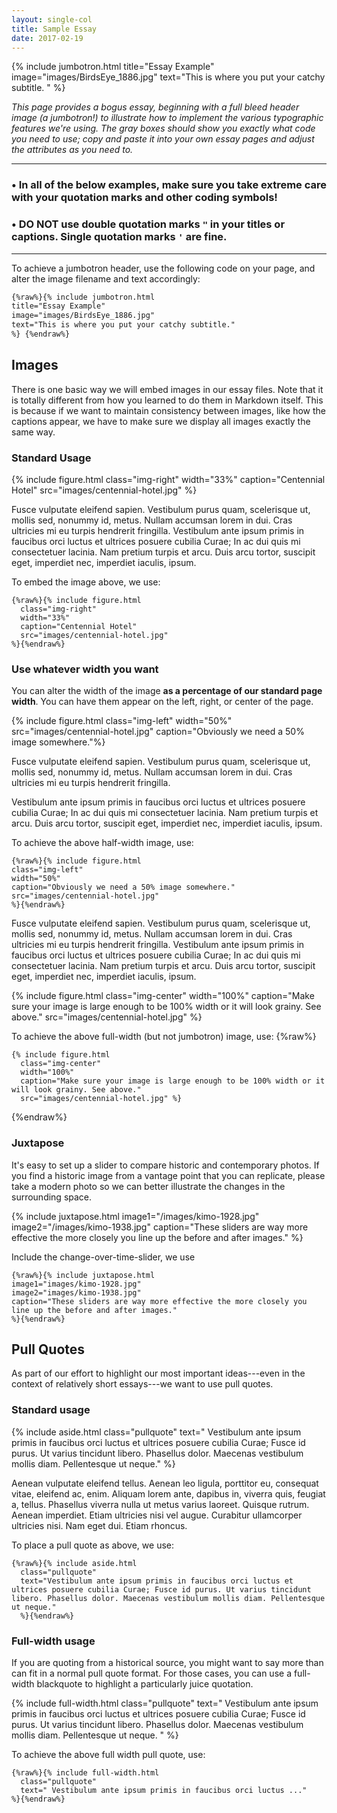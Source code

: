 ```yaml
---
layout: single-col
title: Sample Essay
date: 2017-02-19
---
```


{% include jumbotron.html
  title="Essay Example"
  image="images/BirdsEye_1886.jpg"
  text="This is where you put your catchy subtitle.
" %}


*This page provides a bogus essay, beginning with a full bleed header image (a jumbotron!) to illustrate how to implement the various typographic features we're using. The gray boxes should show you exactly what code you need to use; copy and paste it into your own essay pages and adjust the attributes as you need to.*

---
### • In all of the below examples, make sure you take extreme care with your quotation marks and other coding symbols!

### • DO NOT use double quotation marks `"` in your titles or captions. Single quotation marks `'` are fine.
---

To achieve a jumbotron header, use the following code on your page, and alter the image filename and text accordingly:

``` html
{%raw%}{% include jumbotron.html
title="Essay Example"
image="images/BirdsEye_1886.jpg"
text="This is where you put your catchy subtitle."
%} {%endraw%}
```


## Images
There is one basic way we will embed images in our essay files. Note that it is totally different from how you learned to do them in Markdown itself. This is because if we want to maintain consistency between images, like how the captions appear, we have to make sure we display all images exactly the same way.

### Standard Usage

{% include figure.html class="img-right" width="33%" caption="Centennial Hotel" src="images/centennial-hotel.jpg" %}

Fusce vulputate eleifend sapien. Vestibulum purus quam, scelerisque ut, mollis sed, nonummy id, metus. Nullam accumsan lorem in dui. Cras ultricies mi eu turpis hendrerit fringilla. Vestibulum ante ipsum primis in faucibus orci luctus et ultrices posuere cubilia Curae; In ac dui quis mi consectetuer lacinia. Nam pretium turpis et arcu. Duis arcu tortor, suscipit eget, imperdiet nec, imperdiet iaculis, ipsum.


To embed the image above, we use:
```
{%raw%}{% include figure.html
  class="img-right"
  width="33%"
  caption="Centennial Hotel"
  src="images/centennial-hotel.jpg"
%}{%endraw%}
```


### Use whatever width you want
You can alter the width of the image **as a percentage of our standard page width**. You can have them appear on the left, right, or center of the page.


{% include figure.html class="img-left" width="50%" src="images/centennial-hotel.jpg" caption="Obviously we need a 50% image somewhere."%}

Fusce vulputate eleifend sapien. Vestibulum purus quam, scelerisque ut, mollis sed, nonummy id, metus. Nullam accumsan lorem in dui. Cras ultricies mi eu turpis hendrerit fringilla.

Vestibulum ante ipsum primis in faucibus orci luctus et ultrices posuere cubilia Curae; In ac dui quis mi consectetuer lacinia. Nam pretium turpis et arcu. Duis arcu tortor, suscipit eget, imperdiet nec, imperdiet iaculis, ipsum.


To achieve the above half-width image, use:
```
{%raw%}{% include figure.html
class="img-left"
width="50%"
caption="Obviously we need a 50% image somewhere."
src="images/centennial-hotel.jpg"
%}{%endraw%}
```


Fusce vulputate eleifend sapien. Vestibulum purus quam, scelerisque ut, mollis sed, nonummy id, metus. Nullam accumsan lorem in dui. Cras ultricies mi eu turpis hendrerit fringilla. Vestibulum ante ipsum primis in faucibus orci luctus et ultrices posuere cubilia Curae; In ac dui quis mi consectetuer lacinia. Nam pretium turpis et arcu. Duis arcu tortor, suscipit eget, imperdiet nec, imperdiet iaculis, ipsum.

{% include figure.html class="img-center" width="100%" caption="Make sure your image is large enough to be 100% width or it will look grainy. See above."  src="images/centennial-hotel.jpg" %}

To achieve the above full-width (but not jumbotron) image, use:
{%raw%}
```
{% include figure.html
  class="img-center"
  width="100%"
  caption="Make sure your image is large enough to be 100% width or it will look grainy. See above."
  src="images/centennial-hotel.jpg" %}
```
{%endraw%}


### Juxtapose
It's easy to set up a slider to compare historic and contemporary photos. If you find a historic image from a vantage point that you can replicate, please take a modern photo so we can better illustrate the changes in the surrounding space.

{% include juxtapose.html
image1="/images/kimo-1928.jpg"
image2="/images/kimo-1938.jpg"
caption="These sliders are way more effective the more closely you line up the before and after images."
%}

Include the change-over-time-slider, we use

```
{%raw%}{% include juxtapose.html
image1="images/kimo-1928.jpg"
image2="images/kimo-1938.jpg"
caption="These sliders are way more effective the more closely you line up the before and after images."
%}{%endraw%}
```




## Pull Quotes

As part of our effort to highlight our most important ideas---even in the context of relatively short essays---we want to use pull quotes.

### Standard usage
{% include aside.html class="pullquote" text="
Vestibulum ante ipsum primis in faucibus orci luctus et ultrices posuere cubilia Curae; Fusce id purus. Ut varius tincidunt libero. Phasellus dolor. Maecenas vestibulum mollis diam. Pellentesque ut neque." %}

Aenean vulputate eleifend tellus. Aenean leo ligula, porttitor eu, consequat vitae, eleifend ac, enim. Aliquam lorem ante, dapibus in, viverra quis, feugiat a, tellus. Phasellus viverra nulla ut metus varius laoreet. Quisque rutrum. Aenean imperdiet. Etiam ultricies nisi vel augue. Curabitur ullamcorper ultricies nisi. Nam eget dui. Etiam rhoncus.


To place a pull quote as above, we use:


```
{%raw%}{% include aside.html
  class="pullquote"
  text="Vestibulum ante ipsum primis in faucibus orci luctus et ultrices posuere cubilia Curae; Fusce id purus. Ut varius tincidunt libero. Phasellus dolor. Maecenas vestibulum mollis diam. Pellentesque ut neque."
  %}{%endraw%}
```

### Full-width usage
If you are quoting from a historical source, you might want to say more than can fit in a normal pull quote format. For those cases, you can use a full-width blackquote to highlight a particularly juice quotation.

{% include full-width.html class="pullquote" text="
Vestibulum ante ipsum primis in faucibus orci luctus et ultrices posuere cubilia Curae; Fusce id purus. Ut varius tincidunt libero. Phasellus dolor. Maecenas vestibulum mollis diam. Pellentesque ut neque.
" %}

To achieve the above full width pull quote, use:
```
{%raw%}{% include full-width.html
  class="pullquote"
  text=" Vestibulum ante ipsum primis in faucibus orci luctus ..."
%}{%endraw%}
```
